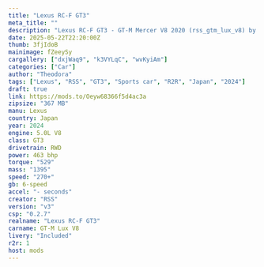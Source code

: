 ```yaml
---
title: "Lexus RC-F GT3"
meta_title: ""
description: "Lexus RC-F GT3 - GT-M Mercer V8 2020 (rss_gtm_lux_v8) by RSS"
date: 2025-05-22T22:20:00Z
thumb: 3fjIdoB
mainimage: fZeeySy
cargallery: ["dxjWaq9", "k3VYLqC", "wvKyiAm"]
categories: ["Car"]
author: "Theodora"
tags: ["Lexus", "RSS", "GT3", "Sports car", "R2R", "Japan", "2024"]
draft: true
link: https://mods.to/Oeyw68366f5d4ac3a
zipsize: "367 MB"
manu: Lexus
country: Japan
year: 2024
engine: 5.0L V8
class: GT3
drivetrain: RWD
power: 463 bhp 
torque: "529"
mass: "1395"
speed: "270+"
gb: 6-speed
accel: "- seconds"
creator: "RSS"
version: "v3"
csp: "0.2.7"
realname: "Lexus RC-F GT3"
carname: GT-M Lux V8
livery: "Included"
r2r: 1
host: mods
---
```

